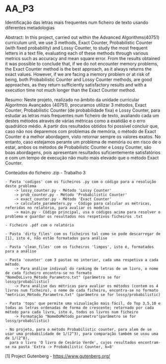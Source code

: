 # AA_P3
Identificação das letras mais frequentes num ficheiro de texto usando diferentes metadologias

Abstract:
In this project, carried out within the Advanced Algorithms(40751) curriculum unit, we use 3 methods, Exact Counter, Probabilistic Counter (with fixed probability) and Lossy Counter, to study the most frequent letters in a text file, evaluating each of these methods through various metrics such as accuracy and mean square error. From the results obtained it was possible to conclude that, if we do not encounter memory problems, the Exact Counter method is the best approach, as it always returns the exact values. However, if we are facing a memory problem or at risk of being, both Probabilistic Counter and Lossy Counter methods, are good approaches, as they return sufficiently satisfactory results and with a execution time not much longer than the Exact Counter method. 

Resumo:
Neste projeto, realizado no âmbito da unidade curricular Algoritmos Avançados (40751), procuramos utilizar 3 métodos, Exact Counter, Probabilistic Counter (de probabilidade fixa) e Lossy Counter, para estudar as letras mais frequentes num ficheiro de texto, avaliando cada um destes métodos através de várias métricas como a exatidão e o erro quadrático médio. A partir dos resultados obtidos foi possível concluir que, caso não nos deparemos com problemas de memória, o método de Exact Counter é a melhor abordagem, visto retornar sempre os valores exatos. No entanto, caso estejamos perante um problema de memória ou em risco de o estar, ambos os métodos de Probabilistic Counter e Lossy Counter, são boas abordagens, pois apresentam resultados suficientemente satisfatórios e com um tempo de execução não muito mais elevado que o método Exact Counter.


Conteúdos do ficheiro .zip - Trabalho 3

	- Pasta 'codigos' com os ficheiros .py com o código para a resolução deste problema
		-> lossy_counter.py - Método 'Lossy Counter'
		-> prob_counter.py - Método 'Probabilistic Counter'
		-> exact_counter.py - Método 'Exact Counter'
		-> calculate_parameters.py - Código para calcular as métricas, referidas no relatório, para avaliar os modelos
		-> main.py - Código principal, usa o códigos acima para resolver o problema e guardar os resultados nos respetivos ficheiros .txt 
	
	- Ficheiro .pdf com o relatório

	- Pasta 'dirty_files' com os ficheiros tal como se pode descarregar de [1], isto é, não estão formatados para análise

	- Pasta 'clean_files' com os ficheiros 'limpos', isto é, formatados para a análise

	- Pasta 'counter' com 3 pastas no interior, cada uma respetiva a cada método.
		-> Para análise indivual do ranking de letras de um livro, o nome de cada ficheiro encontra-se no formato "NomeDoLivro_Método_Parametro.txt" (parâmetro se for lossy/probabilistic)
		-> Para análise das métricas para avaliar os métodos (contem os 4 livros num ficheiro), o nome de cada ficheiro, encontra-se no formato "metricas_Método_Parametro.txt" (parâmetro se for lossy/probabilistic)
	
	- Pasta 'tops' que permite uma vizualiação mais fácil, do Top 3,5,10 e todas as letras ordenadas de forma de crescente; retornado por cada método para cada livro, isto é, todos os livros num ficheiro
		-> Formatação "NomeDoMétodo_parametro"(parâmetro se for lossy/probabilistic)

	- No projeto, para o método Probabilistic counter, para alem de se usar uma probabilidade de 1/(2^3), para comparação também se usou uma de 1/(2^8),
	  para o livro 'O livro de Cesário Verde', cujos resultados encontram-se na pasta 'Extra -> Probabilistic Counter, k=8'



[1] Project Gutenberg - https://www.gutenberg.org/
